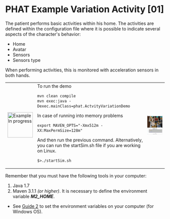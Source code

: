 # PHAT Example Variation Activity [01]
The patient performs basic activities within his home.
The activities are defined within the configuration file where it is possible to indicate several aspects of the character's behavior:

- Home
- Avatar
- Sensors
- Sensors type


When performing activities, this is monitored with acceleration sensors in both hands.
<table>
<tr>
    <td>
        <img height="80" width="80" src="https://github.com/mfcardenas/phat_examples/blob/master/img/in_progress.png" title="Example In progress"/>
    </td>
    <td>  
To run the demo

```
mvn clean compile
mvn exec:java -Dexec.mainClass=phat.ActvityVariationDemo
```
In case of running into memory problems
```
export MAVEN_OPTS="-Xmx512m -XX:MaxPermSize=128m"
```
And then run the previous command.
Alternatively, you can run the startSim.sh file if you are working on Linux.
```
$>./startSim.sh
```

   </td>
    <td>
        <img src="https://github.com/mfcardenas/phat_example_variation_01/blob/master/img/img_older_people_home.png" />
    </td>
</tr>
</table>

Remember that you must have the following tools in your computer:

1. Java 1.7
2. Maven 3.1.1 <i>(or higher)</i>. It is necessary to define the environment variable <i><b>M2_HOME</b></i>.

[Guide 2]: http://grasia.fdi.ucm.es/aide/software/2016/01/22/path.html
- See [Guide 2] to set the environment variables on your computer (for Windows OS).